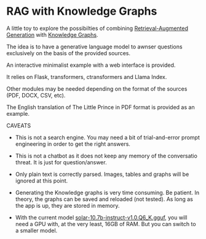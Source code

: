 # RAG with Knowledge Graphs

A little toy to explore the possibilties of combining [Retrieval-Augmented Generation](https://arxiv.org/abs/2005.11401) with [Knowledge Graphs](https://docs.llamaindex.ai/en/stable/examples/index_structs/knowledge_graph/KnowledgeGraphDemo.html).

The idea is to have a generative language model to awnser questions exclusively on the basis of the provided sources. 

An interactive minimalist example with a web interface is provided. 

It relies on Flask, transformers, ctransformers and Llama Index.

Other modules may be needed depending on the format of the sources (PDF, DOCX, CSV, etc).

The English translation of The Little Prince in PDF format is provided as an example.

CAVEATS

- This is not a search engine. You may need a bit of trial-and-error prompt engineering in order to get the right answers.
  
- This is not a chatbot as it does not keep any memory of the conversatio threat. It is just for question/answer.

- Only plain text is correctly parsed. Images, tables and graphs will be ignored at this point.

- Generating the Knowledge graphs is very time consuming. Be patient. In theory, the graphs can be saved and reloaded (not tested). As long as the app is up, they are stored in memory.

- With the current model [solar-10.7b-instruct-v1.0.Q6_K.gguf](https://huggingface.co/TheBloke/SOLAR-10.7B-Instruct-v1.0-GGUF), you will need a GPU with, at the very least, 16GB of RAM. But you can switch to a smaller model. 

